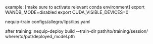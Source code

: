example:
[make sure to activate relevant conda environment]
export WANDB_MODE=disabled
export CUDA_VISIBLE_DEVICES=0  

nequip-train configs/allegro/lips/lips.yaml

after training:
nequip-deploy build --train-dir path/to/training/session/ where/to/put/deployed_model.pth

